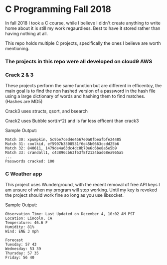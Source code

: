 # C Programming Fall 2018
In fall 2018 I took a C course, while I believe I didn't create anything to write home about it is still my work regaurdless. Best to have it stored rather than having nothing at all.

This repo holds multiple C projects, specifically the ones I believe are worth mentioning.

### The projects in this repo were all developed on cloud9 AWS

### Crack 2 & 3
These projects perform the same function but are different in efficentcy, the main goal is to find the non hashed version of a password in the hash file using a large dictionary of words and hashing them to find matches. (Hashes are MD5)

Crack3 uses structs, qsort, and bsearch

Crack2 uses Bubble sort(n^2) and is far less efficent than crack3

Sample Output:
```
Match 30: xpumpkin, 5c9be7ced4e4667e0a0fbeafbfe24485
Match 31: coolkid, ef5907b3308531f6e45b0663ccdd25b6
Match 32: 840611, 1479de4a63dc4dc8b70e6c6be8a5e5b9
Match 33: crandall1, c43896cb63f63f8f2124bad68ea965a5
...
Passwords cracked: 100
```

### C Weather app
This project uses Wunderground, with the recent removal of free API keys I am unsure of when my program will stop working. Until my key is revoked the project should work fine so long as you use libsocket.

Sample Output:
```
Observation Time: Last Updated on December 4, 10:02 AM PST
Location: Lincoln, CA
Temperature: 46.6 F
Humidity: 81%
Wind: ENE 3 mph

Forecast
Tuesday: 57 43
Wednesday: 53 39
Thursday: 57 35
Friday: 56 40
```
